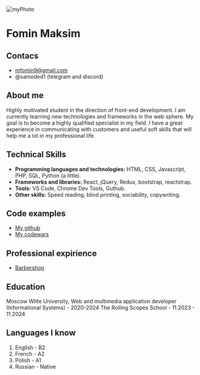 ![myPhoto](C:\Users\mfomi\Downloads "Моё фото")
# Fomin Maksim
## Contacs 
* mfomin9@gmail.com
* @samoded1 (telegram and discord)
## About me
Highly motivated student in the direction of front-end development. I am currently learning new technologies and frameworks in the web sphere. My goal is to become a highly qualified specialist in my field. I have a great experience in communicating with customers and useful soft skills that will help me a lot in my professional life. 
## Technical Skills 
* **Programming languages and technologies:** HTML, CSS, Javascript, PHP, SQL, Python (a little).
* **Frameworks and libraries:** React, jQuery, Redux, bootstrap, reactstrap.
* **Tools:** VS Code, Chrome Dev Tools, Guthub. 
* **Other skills:** Speed reading, blind printing, sociability, copywriting. 
## Code examples 
* [My github](https://github.com/samoded1 "Github profile")
* [My codewars](https://www.codewars.com/users/samoded1 "Codewars profile")
## Professional expirience 
* [Barbershop](https://samoded1.github.io/ "Site link")
## Education
Moscow Witte University, Web and multimedia application developer (Informational Systems) - 2020-2024
The Rolling Scopes School - 11.2023 - 11.2024
## Languages I know 
1. English - B2
2. French - A2 
3. Polish - A1
4. Russian - Native 